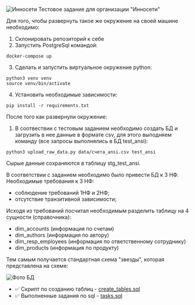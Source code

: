 ![Инносети](https://github.com/AlexViPy/test_innoseti/raw/main/img/label.jpeg)
Тестовое задание для организации "Инносети"

Для того, чтобы развернуть такое же окружение на своей машине необходимо:

1. Склонировать репозиторий к себе
2. Запустить PostgreSql командой:
```
docker-compose up
```
3. Сделать и запустить виртуальное окружение python:
```
python3 venv venv
source venv/bin/activate
```
4. Установить необходимые зависимости:
```
pip install -r requirements.txt
```

После того как развернули окружение:

1. В соотвествии с тестовым заданием необходимо создать БД и загрузить в нее данные в формате csv, для этого выподняем команду (все запросы выполнялись в БД test_ansi):
```
python3 upload_raw_data.py data/счета_ansi.csv test_ansi
```
Сырые данные сохраняются в таблицу stg_test_ansi.

В соответствии с заданием необходимо было привести БД к 3 НФ. Необходимые требования к 3 НФ:
- соблюдение требований 1НФ и 2НФ;
- отсутствие транзитивной зависимости;

Исходя из требований посчитал необходимым разделить таблицу на 4 сущности (справочника):
- dim_accounts (информация по счетам)
- dim_authors (информация по автору)
- dim_resp_employees (информация по ответственному сотруднику)
- dim_products (информация по продукту)

Тем самым получается стандартная схема "звезды", которая представлена на схеме:

![Фото БД](https://github.com/AlexViPy/test_innoseti/raw/main/img/db_schema.png)

- :white_check_mark: Скрипт по созданию таблиц - [create_tables.sql](https://github.com/AlexViPy/test_innoseti/blob/main/scripts/create_table.sql)
- :white_check_mark: Выполненные задания по sql - [tasks.sql](https://github.com/AlexViPy/test_innoseti/blob/main/scripts/tasks.sql)

